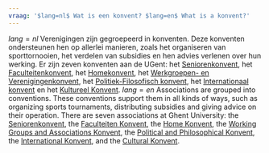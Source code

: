 ```yaml
---
vraag: '$lang=nl$ Wat is een konvent? $lang=en$ What is a konvent?'
---
```

$lang=nl$
Verenigingen zijn gegroepeerd in konventen. Deze konventen ondersteunen hen op allerlei manieren, zoals het organiseren van sporttornooien, het verdelen van subsidies en hen advies verlenen over hun werking. Er zijn zeven konventen aan de UGent: het [Seniorenkonvent](https://skghendt.be/index/), het [Faculteitenkonvent](https://fkgent.be/), het [Homekonvent](http://www.homekonvent.be/), het [Werkgroepen- en Verenigingenkonvent](https://wvk.ugent.be/), het [Politiek-Filosofisch konvent](https://pfk.ugent.be/), het [Internationaal konvent](https://internationaalkonv.wixsite.com/internationalkonvent) en het [Kultureel Konvent](http://www.student.ugent.be/kultkcentraal/).
$lang=en$
Associations are grouped into conventions. These conventions support them in all kinds of ways, such as organizing sports tournaments, distributing subsidies and giving advice on their operation. There are seven associations at Ghent University: the [Seniorenkonvent](https://skghendt.be/index/), the [Faculteiten Konvent](https://fkgent.be/), the [Home Konvent](http://www.homekonvent.be/), the [Working Groups and Associations Konvent](https://wvk.ugent.be/), the [Political and Philosophical Konvent](https://pfk.ugent.be/), the [International Konvent](https://internationaalkonv.wixsite.com/internationalkonvent), and the [Cultural Konvent](http://www.student.ugent.be/kultkcentraal/).
